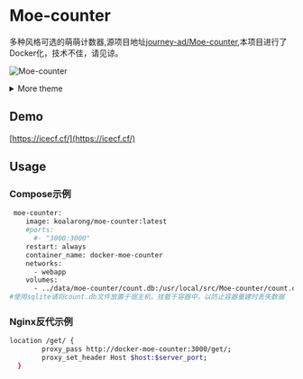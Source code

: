 # Moe-counter

多种风格可选的萌萌计数器,源项目地址[journey-ad/Moe-counter](https://github.com/journey-ad/Moe-counter),本项目进行了Docker化，技术不佳，请见谅。

![Moe-counter](https://count.koalarong.com/get/@Moe-counter.github)

<details>
<summary>More theme</summary>

##### asoul
![asoul](https://count.koalarong.com/get/@demo?theme=asoul)

##### moebooru
![moebooru](https://count.koalarong.com/get/@demo?theme=moebooru)

##### rule34
![Rule34](https://icecf.cf/get/@demo?theme=rule34)

##### gelbooru
![Gelbooru](https://icecf.cf/get/@demo?theme=gelbooru)</details>

## Demo
[https://icecf.cf/](https://icecf.cf/)

## Usage

### Compose示例

```bash
 moe-counter:
    image: koalarong/moe-counter:latest
    #ports:
      #- "3000:3000"
    restart: always
    container_name: docker-moe-counter
    networks:
      - webapp
    volumes:
      - ../data/moe-counter/count.db:/usr/local/src/Moe-counter/count.db
#使用sqlite请将count.db文件放置于宿主机，挂载于容器中，以防止容器重建时丢失数据
```

### Nginx反代示例

```bash
location /get/ {
        proxy_pass http://docker-moe-counter:3000/get/;
        proxy_set_header Host $host:$server_port;
  }
```
